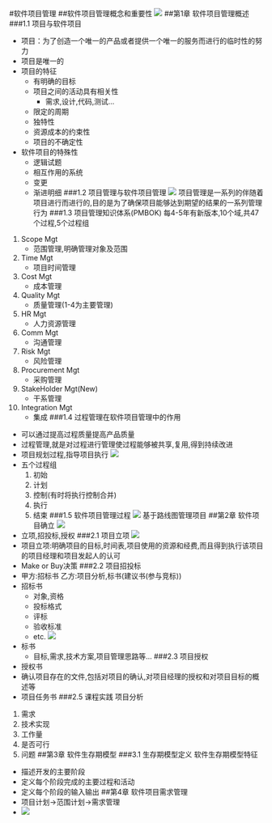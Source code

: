#软件项目管理
##软件项目管理概念和重要性
![](http://i.imgur.com/P3U5XkK.png)
##第1章 软件项目管理概述
###1.1 项目与软件项目
- 项目：为了创造一个唯一的产品或者提供一个唯一的服务而进行的临时性的努力
- 项目是唯一的
- 项目的特征
	- 有明确的目标
	- 项目之间的活动具有相关性
		- 需求,设计,代码,测试...
	- 限定的周期
	- 独特性
	- 资源成本的约束性
	- 项目的不确定性
- 软件项目的特殊性
	- 逻辑试题
	- 相互作用的系统
	- 变更
	- 渐进明细
###1.2 项目管理与软件项目管理
![](http://i.imgur.com/Xz5TBaw.png)
项目管理是一系列的伴随着项目进行而进行的,目的是为了确保项目能够达到期望的结果的一系列管理行为
###1.3 项目管理知识体系(PMBOK)
每4-5年有新版本,10个域,共47个过程,5个过程组

1. Scope Mgt
	- 范围管理,明确管理对象及范围
2. Time Mgt
	- 项目时间管理
3. Cost Mgt
	- 成本管理
4. Quality Mgt
	- 质量管理(1-4为主要管理)
5. HR Mgt
	- 人力资源管理
6. Comm Mgt
	- 沟通管理
7. Risk Mgt
	- 风险管理
8. Procurement Mgt
	- 采购管理
9. StakeHolder Mgt(New)
	- 干系管理
10. Integration Mgt
	- 集成
###1.4 过程管理在软件项目管理中的作用
- 可以通过提高过程质量提高产品质量
- 过程管理,就是对过程进行管理使过程能够被共享,复用,得到持续改进
- 项目规划过程,指导项目执行
![](http://i.imgur.com/VDYINlI.png)
- 五个过程组
	1. 初始
	2. 计划
	3. 控制(有时将执行控制合并)
	4. 执行
	5. 结束
###1.5 软件项目管理过程
![](http://i.imgur.com/bYLxMpm.png)
基于路线图管理项目
##第2章 软件项目确立
![](http://i.imgur.com/VKZ2Rt7.png)
- 立项,招投标,授权
###2.1 项目立项
![](http://i.imgur.com/XTg5eg3.png)
- 项目立项:明确项目的目标,时间表,项目使用的资源和经费,而且得到执行该项目的项目经理和项目发起人的认可
- Make or Buy决策
###2.2 项目招投标
- 甲方:招标书 乙方:项目分析,标书(建议书(参与竞标))
- 招标书
	- 对象,资格
	- 投标格式
	- 评标
	- 验收标准
	- etc.
![](http://i.imgur.com/bADM8oP.png)
- 标书
	- 目标,需求,技术方案,项目管理思路等...
###2.3 项目授权
- 授权书
- 确认项目存在的文件,包括对项目的确认,对项目经理的授权和对项目目标的概述等
- 项目任务书
###2.5 课程实践
项目分析
1. 需求
2. 技术实现
3. 工作量
4. 是否可行
5. 问题
##第3章 软件生存期模型
###3.1 生存期模型定义
软件生存期模型特征
- 描述开发的主要阶段
- 定义每个阶段完成的主要过程和活动
- 定义每个阶段的输入输出
##第4章 软件项目需求管理
- 项目计划->范围计划->需求管理
- ![](http://i.imgur.com/mP7MBZT.png)

